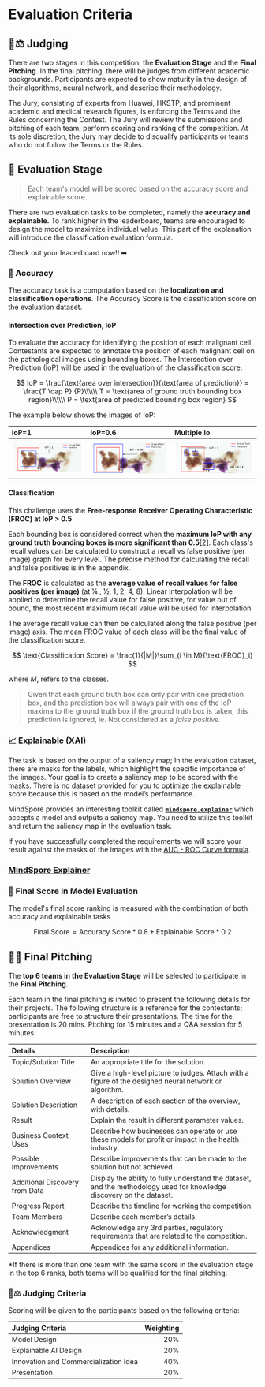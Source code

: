 # Evaluation Criteria

## 👨⚖ Judging

There are two stages in this competition: the **Evaluation Stage** and the **Final Pitching**. In the final pitching, there will be judges from different academic backgrounds. Participants are expected to show maturity in the design of their algorithms, neural network, and describe their methodology.

The Jury, consisting of experts from Huawei, HKSTP, and prominent academic and medical research figures, is enforcing the Terms and the Rules concerning the Contest. The Jury will review the submissions and pitching of each team, perform scoring and ranking of the competition. At its sole discretion, the Jury may decide to disqualify participants or teams who do not follow the Terms or the Rules.

## 💯 Evaluation Stage

> Each team's model will be scored based on the accuracy score and explainable score.

There are two evaluation tasks to be completed, namely the **accuracy and explainable.** To rank higher in the leaderboard, teams are encouraged to design the model to maximize individual value. This part of the explanation will introduce the classification evaluation formula.

Check out your leaderboard now!! ➡

### 🎯 Accuracy

The accuracy task is a computation based on the **localization and classification operations**. The Accuracy Score is the classification score on the evaluation dataset.

#### Intersection over Prediction, IoP

To evaluate the accuracy for identifying the position of each malignant cell. Contestants are expected to annotate the position of each malignant cell on the pathological images using bounding boxes. The Intersection over Prediction \(IoP\) will be used in the evaluation of the classification score.

$$
IoP = \frac{\text{area over intersection}}{\text{area of prediction}} = \frac{T \cap P}
{P}\\\\\\ T = \text{area of ground truth bounding box region}\\\\\\ P = \text{area of predicted bounding box region}
$$

The example below shows the images of IoP:

| IoP=1 | IoP=0.6 | Multiple Io |
| :--- | :--- | :--- |
| ![](../../.gitbook/assets/5.png) | ![](../../.gitbook/assets/7%20%281%29%20%282%29%20%282%29%20%281%29.png) | ![](../../.gitbook/assets/6%20%281%29%20%282%29%20%282%29.png) |

#### Classification

This challenge uses the **Free-response Receiver Operating Characteristic \(FROC\) at IoP &gt; 0.5**

Each bounding box is considered correct when the **maximum IoP with any ground truth bounding boxes is more significant than 0.5**[\[2\]](evaluation-criteria.md). Each class's recall values can be calculated to construct a recall vs false positive \(per image\) graph for every level. The precise method for calculating the recall and false positives is in the appendix.

The **FROC** is calculated as the **average value of recall values for false positives \(per image\)** \(at ¼ , ½, 1, 2, 4, 8\). Linear interpolation will be applied to determine the recall value for false positive, for value out of bound, the most recent maximum recall value will be used for interpolation.

The average recall value can then be calculated along the false positive \(per image\) axis. The mean FROC value of each class will be the final value of the classification score.

$$
\text{Classification Score} = \frac{1}{|M|}\sum_{i \in M}{\text{FROC}_i}
$$

where _M_, refers to the classes.

> Given that each ground truth box can only pair with one prediction box, and the prediction box will always pair with one of the IoP maxima to the ground truth box if the ground truth box is taken; this prediction is ignored, ie. Not considered as a _false positive._

### 📈 Explainable \(XAI\)

The task is based on the output of a saliency map; In the evaluation dataset, there are masks for the labels, which highlight the specific importance of the images. Your goal is to create a saliency map to be scored with the masks. There is no dataset provided for you to optimize the explainable score because this is based on the model’s performance.

MindSpore provides an interesting toolkit called [**`mindspore.explainer`**](https://www.mindspore.cn/docs/api/en/r1.3/api_python/mindspore.explainer.html) which accepts a model and outputs a saliency map. You need to utilize this toolkit and return the saliency map in the evaluation task.

If you have successfully completed the requirements we will score your result against the masks of the images with the [AUC - ROC Curve formula](https://towardsdatascience.com/understanding-auc-roc-curve-68b2303cc9c5%20).

### [MindSpore Explainer](https://www.mindspore.cn/docs/api/en/r1.3/api_python/mindspore.explainer.html)

### 🏅 Final Score in Model Evaluation

The model's final score ranking is measured with the combination of both accuracy and explainable tasks

$$
\text{Final Score} = \text{Accuracy Score} * 0.8 + \text{Explainable Score} *0.2
$$

## 👩🏫 Final Pitching

The **top 6 teams in the Evaluation Stage** will be selected to participate in the **Final Pitching**.

Each team in the final pitching is invited to present the following details for their projects. The following structure is a reference for the contestants; participants are free to structure their presentations. The time for the presentation is 20 mins. Pitching for 15 minutes and a Q&A session for 5 minutes.

| **Details** | **Description** |
| :--- | :--- |
| Topic/Solution Title | An appropriate title for the solution. |
| Solution Overview | Give a high-level picture to judges. Attach with a figure of the designed neural network or algorithm. |
| Solution Description | A description of each section of the overview, with details. |
| Result | Explain the result in different parameter values. |
| Business Context Uses | Describe how businesses can operate or use these models for profit or impact in the health industry. |
| Possible Improvements | Describe improvements that can be made to the solution but not achieved. |
| Additional Discovery from Data | Display the ability to fully understand the dataset, and the methodology used for knowledge discovery on the dataset. |
| Progress Report | Describe the timeline for working the competition. |
| Team Members | Describe each member’s details. |
| Acknowledgment | Acknowledge any 3rd parties, regulatory requirements that are related to the competition. |
| Appendices | Appendices for any additional information. |

\*If there is more than one team with the same score in the evaluation stage in the top 6 ranks, both teams will be qualified for the final pitching.

### 👩⚖ Judging Criteria

Scoring will be given to the participants based on the following criteria:

| **Judging Criteria** | **Weighting** |
| :--- | ---: |
| Model Design | 20% |
| Explainable AI Design | 20% |
| Innovation and Commercialization Idea | 40% |
| Presentation | 20% |

